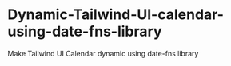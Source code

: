 # Dynamic-Tailwind-UI-calendar-using-date-fns-library
Make Tailwind UI Calendar dynamic using date-fns library
